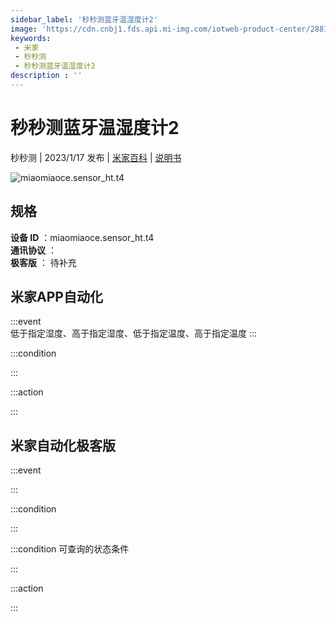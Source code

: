 ```yaml
---
sidebar_label: '秒秒测蓝牙温湿度计2'
image: 'https://cdn.cnbj1.fds.api.mi-img.com/iotweb-product-center/28810ceddb5953e8554337cb787942ae_1668162204787.png?GalaxyAccessKeyId=AKVGLQWBOVIRQ3XLEW&Expires=9223372036854775807&Signature=ZDtiJjZajFK6JPsvOX3+5dx58YU='
keywords: 
 - 米家
 - 秒秒测
 - 秒秒测蓝牙温湿度计2
description : ''
---
```

# 秒秒测蓝牙温湿度计2

秒秒测 | 2023/1/17 发布 | [米家百科](https://home.mi.com/webapp/content/baike/product/index.html?model=miaomiaoce.sensor_ht.t4) | [说明书](https://home.mi.com/views/introduction.html?model=miaomiaoce.sensor_ht.t4&region=cn)

![miaomiaoce.sensor_ht.t4](https://cdn.cnbj1.fds.api.mi-img.com/iotweb-product-center/28810ceddb5953e8554337cb787942ae_1668162204787.png?GalaxyAccessKeyId=AKVGLQWBOVIRQ3XLEW&Expires=9223372036854775807&Signature=ZDtiJjZajFK6JPsvOX3+5dx58YU=)

## 规格  
> 
**设备 ID** ：miaomiaoce.sensor_ht.t4  
**通讯协议** ：  
**极客版**  ： 待补充 


## 米家APP自动化  

:::event  
低于指定湿度、高于指定湿度、低于指定温度、高于指定温度
:::

:::condition  

:::

:::action   

:::

## 米家自动化极客版  

:::event  

:::

:::condition  

:::

:::condition 可查询的状态条件  

:::

:::action  

:::

        
